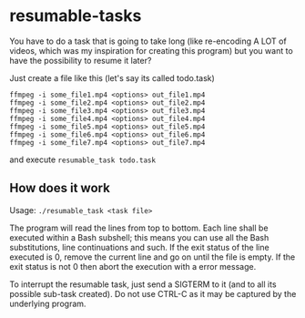 # resumable-tasks
You have to do a task that is going to take long (like re-encoding A LOT of
videos, which was my inspiration for creating this program) but you want to
have the possibility to resume it later?

Just create a file like this (let's say its called todo.task)

	ffmpeg -i some_file1.mp4 <options> out_file1.mp4
	ffmpeg -i some_file2.mp4 <options> out_file2.mp4
	ffmpeg -i some_file3.mp4 <options> out_file3.mp4
	ffmpeg -i some_file4.mp4 <options> out_file4.mp4
	ffmpeg -i some_file5.mp4 <options> out_file5.mp4
	ffmpeg -i some_file6.mp4 <options> out_file6.mp4
	ffmpeg -i some_file7.mp4 <options> out_file7.mp4

and execute `resumable_task todo.task`

## How does it work

Usage: `./resumable_task <task file>`

The program will read the lines from top to bottom.
Each line shall be executed within a Bash subshell; this means you can use all
the Bash substitutions, line continuations and such. If the exit status of the
line executed is 0, remove the current line and go on until the file is empty.
If the exit status is not 0 then abort the execution with a error message.

To interrupt the resumable task, just send a SIGTERM to it (and to all its
possible sub-task created). Do not use CTRL-C as it may be captured by the
underlying program.
